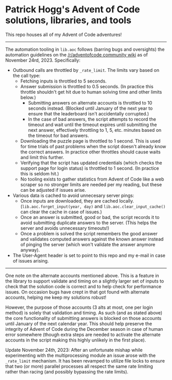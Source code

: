 # Patrick Hogg's Advent of Code solutions, libraries, and tools

This repo houses all of my Advent of Code adventures!

---

The automation tooling in `lib.aoc` follows (barring bugs and oversights) the automation guidelines on the [/r/adventofcode community wiki](https://www.reddit.com/r/adventofcode/wiki/faqs/automation) as of November 24rd, 2023. Specifically:
- Outbound calls are throttled by `_rate_limit`. The limits vary based on the call type:
  - Fetching inputs is throttled to 5 seconds.
  - Answer submission is throttled to 0.5 seconds. (In practice this throttle shouldn't get hit due to human solving time and other limits below.)
    - Submitting answers on alternate accounts is throttled to 10 seconds instead. (Blocked until January of the next year to ensure that the leaderboard isn't accidentally corrupted.)
    - In the case of bad answers, the script attempts to record the timeout and wait until the timeout expires until submitting the next answer, effectively throttling to 1, 5, etc. minutes based on the timeout for bad answers.
  - Downloading the puzzle page is throttled to 1 second. This is used for time trials of past problems when the script doesn't already know the correct answers. In practice other throttles should cause waits and limit this further.
  - Verifying that the script has updated credentials (which checks the support page for login status) is throttled to 1 second. (In practice this is seldom hit.)
  - No tooling exists to gather statistics from Advent of Code like a web scraper so no stronger limits are needed per my reading, but these can be adjusted if issues arise.
- Various data is cached to avoid unnecesary server pings:
  - Once inputs are downloaded, they are cached locally. (`lib.aoc.forget_input(year, day)` and `lib.aoc.clear_input_cache()` can clear the cache in case of issues.)
  - Once an answer is submitted, good or bad, the script records it to avoid submitting duplicate answers to the server. (This helps the server and avoids unnecessary timeouts!)
  - Once a problem is solved the script remembers the good answer and validates computed answers against the known answer instead of pinging the server (which won't validate the answer anymore anyway).
- The User-Agent header is set to point to this repo and my e-mail in case of issues arising.

---

One note on the alternate accounts mentioned above. This is a feature in the library to support validate and timing on a slightly larger set of inputs to check that the solution code is correct and to help check for performance issues. On occasion bugs have crept in that got found with alternate accounts, helping me keep my solutions robust!

However, the purpose of those accounts (3 alts at most, one per login method) is solely that validation and timing. As such (and as stated above) the core functionality of submitting answers is blocked on those accounts until January of the next calendar year. This should help preserve the integrity of Advent of Code during the December season in case of human error somewhere (though extra steps are needed to activate the alternate accounts in the script making this highly unlikely in the first place).

Update November 24th, 2023: After an unfortunate mishap while experimenting with the multiprocessing module an issue arose with the `_rate_limit` mechanism. It has been revamped to utilize file locks to ensure that two (or more) parallel processes all respect the same rate limiting rather than racing (and possibly bypassing the rate limits).
